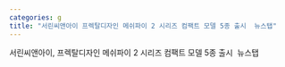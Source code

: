 ```yaml
---
categories: g
title: "서린씨앤아이 프렉탈디자인 메쉬파이 2 시리즈 컴팩트 모델 5종 출시  뉴스탭"
---
```

서린씨앤아이, 프렉탈디자인 메쉬파이 2 시리즈 컴팩트 모델 5종 출시&nbsp;&nbsp;뉴스탭